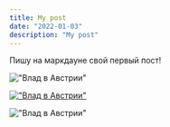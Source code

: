 ```yaml
---
title: My post
date: "2022-01-03"
description: "My post"
---
```


Пишу на маркдауне свой первый пост!

!["Влад в Австрии"](./image.jpeg)

[!["Влад в Австрии"](https://drive.google.com/uc?id=1MnwHmFBWqrqhH_kxLEJFsg2A23pdgRaR)](https://drive.google.com/uc?id=1GEpJtF23eS0Uj-du0L5_PL5K41wjoOg3)

!["Влад в Австрии"](https://drive.google.com/uc?id=1MnwHmFBWqrqhH_kxLEJFsg2A23pdgRaR)